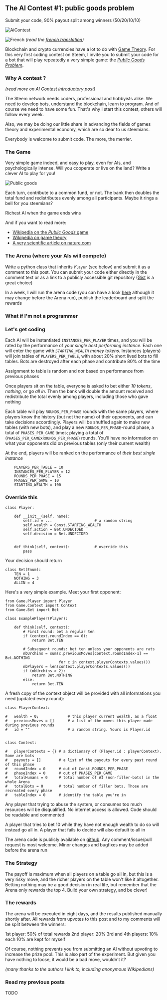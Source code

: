 ## The AI Contest #1: public goods problem

Submit your code, 90% payout split among winners (50/20/10/10)

![AiContest](https://s19.postimg.org/c40evtcxf/code_Blur.png)

![French](https://s9.postimg.org/3mpd3j2sf/flag-fr-qc_14x21.png) *(read the [french translation](./STEEM-fr.md))*

Blockchain and crypto currencies have a lot to do with [Game Theory](https://en.wikipedia.org/wiki/Game_theory). For this very first coding contest on Steem, I invite you to submit your code for a bot that will play repeatedly a very simple game: the [*Public Goods Problem*](https://en.wikipedia.org/wiki/Public_goods_game). 


### Why A contest ?

*(read more on [AI Contest introductory post](./TEASER.md))*


The Steem network needs coders, professional and hobbyists alike. We need to develop bots, understand the blockchain, learn to program. And of course we need to have some fun. That's why I start this contest, others will follow every week.

Also, we may be doing our little share in advancing the fields of games theory and experimental economy, which are so dear to us steemians.

Everybody is welcome to submit code. The more, the merrier.


### The Game

Very simple game indeed, and easy to play, even for AIs, and psychologically intense. Will you cooperate or live on the land? Write a clever AI to play for you!

![Public goods](https://s19.postimg.org/jvlq7uj8j/public-goods-smaller.png)

Each turn, contribute to a common fund, or not. The bank then doubles the total fund and redistributes evenly among all participants. Maybe it rings a bell for you steemians?

Richest AI when the game ends wins

And if you want to read more:
* [Wikipedia on the *Public Goods* game](https://en.wikipedia.org/wiki/Public_goods_game)
* [Wikipedia on game theory](https://en.wikipedia.org/wiki/Game_theory)
* [A very scientific article on nature.com](https://www.nature.com/articles/srep26889)

### The Arena (where your AIs will compete)

Write a python class that inherits `Player` (see below) and submit it as a comment to this post. You can submit your code either directly in the comment text or as a link to a publicly accessible git repository ([Gist](gist.github.com) is a great choice)

In a week, I will run the arena code (you can have a look [here](https://github.com/steemian/publicGood) although it may change before the Arena run), publish the leaderboard and split the rewards

### What if I'm not a programmer


### Let's get coding

Each AI will be instantiated `INSTANCES_PER_PLAYER` times, and you will be rated by the performance of *your single best performing instance*. Each one will enter the game with *`STARTING_WEALTH` money tokens*. Instances (players) will join tables of `PLAYERS_PER_TABLE`, with about 20% short lived bots to fill tables. Bots are destroyed after each phase and contribute 80% of the time

Assignment to table is random and *not* based on performance from previous phases

Once players sit on the table, everyone is asked to bet either *10 tokens*, *nothing*, or go *all in*. Then the bank will double the amount received and redistribute the total evenly among players, including those who gave nothing 

Each table will play `ROUNDS_PER_PHASE` rounds with the same players, where players know the history (but not the name) of their opponents, and can take decisions accordingly. Players will be shuffled again to make new tables (with new bots), and play a new `ROUNDS_PER_PHASE`-round phase, a total of `PHASES_PER_GAME` times; playing a total of (`PHASES_PER_GAME`x`ROUNDS_PER_PHASE`) rounds. You'll have no information on what your opponents did on previous tables (only their current wealth)

At the end, players will be ranked on the performance of *their best single instance*


```
    PLAYERS_PER_TABLE = 10
    INSTANCES_PER_PLAYER = 12
    ROUNDS_PER_PHASE = 15
    PHASES_PER_GAME = 10
    STARTING_WEALTH = 100
```


### Override this

```
class Player:
    
    def __init__(self, name):
        self.id = ...                   # a random string
        self.wealth = Const.STARTING_WEALTH
        self.action = Bet.UNDECIDED
        self.decision = Bet.UNDECIDED


    def think(self, context):           # override this
        pass

```

Your decision should return

```
class Bet(Enum):
    TEN = 1
    NOTHING = 3
    ALLIN = 4
```

Here's a very simple example. Meet your first opponent:

```
from Game.Player import Player
from Game.Context import Context
from Game.Bet import Bet

class ExamplePlayer(Player):

    def think(self, context):
        # First round: bet a regular ten
        if (context.roundIndex == 0):
            return Bet.TEN

        # Subsequent rounds: bet ten unless your opponents are rats
        nbUrchins = sum(c.previousMoves[context.roundIndex-1] == Bet.NOTHING 
                        for c in context.playerContexts.values())
        nbPlayers = len(context.playerContexts.values())
        if (nbUrchins > 2):
            return Bet.NOTHING
        else:
            return Bet.TEN

```

A fresh copy of the context object will be provided with all informations you need (updated every round):

``` 
class PlayerContext:

#   wealth = 0;             # this player current wealth, as a float
#   previousMoves = []      # a list of the moves this player made during previous rounds
#   id = ""                 # a random string. Yours is Player.id


class Context:

#   playerContexts = {} # a dictionary of (Player.id : playerContext). Some are bots
#   payouts = []        # a list of the payouts for every past round of this phase
#   roundIndex = 0      # out of Const.ROUNDS_PER_PHASE
#   phaseIndex = 0      # out of PHASES_PER_GAME
#   totalHumans = 0     # total number of AI (non-filler-bots) in the whole Arena
#   totalBots = 0       # total number of filler bots. Those are recreated every phase
#   tableIndex = 0      # identify the table you're in
```


Any player that trying to abuse the system, or consumes too much resources will be disqualified. No internet access is allowed. Code should be readable and commented

A player that tries to bet 10 while they have not enough wealth to do so will instead go all in. A player that fails to decide will also default to all in

The arena code is publicly available on [github](https://github.com/steemian/publicGood). Any comment/issue/pull request is most welcome. Minor changes and bugfixes may be added before the arena run

### The Strategy

The payoff is maximum when all players on a table go all in, but this is a very risky move, and the richer players on the table won't like it altogether. Betting nothing may be a good decision in real life, but remember that the Arena only rewards the top 4. Build your own strategy, and be clever!


### The rewards

The arena will be executed in eight days, and the results published manually shortly after. All rewards from upvotes to this post and to my comments will be split between the winners:

1st player: 50% of total rewards
2nd player: 20%
3rd and 4th players: 10% each
10% are kept for myself

Of course, nothing prevents you from submitting an AI without upvoting to increase the prize pool. This is also part of the experiment. But given you have nothing to loose, it would be a bad move, wouldn't it?

*(many thanks to the authors I link to, including anonymous Wikipedians)*

### Read my previous posts

TODO
